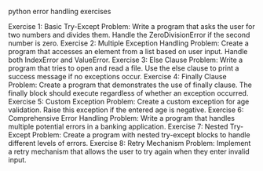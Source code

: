 python error handling exercises 

Exercise 1: Basic Try-Except
Problem: Write a program that asks the user for two numbers and divides them. Handle the
ZeroDivisionError if the second number is zero.
Exercise 2: Multiple Exception Handling
Problem: Create a program that accesses an element from a list based on user input. Handle
both IndexError and ValueError.
Exercise 3: Else Clause
Problem: Write a program that tries to open and read a file. Use the else clause to print a
success message if no exceptions occur.
Exercise 4: Finally Clause
Problem: Create a program that demonstrates the use of finally clause. The finally block should
execute regardless of whether an exception occurred.
Exercise 5: Custom Exception
Problem: Create a custom exception for age validation. Raise this exception if the entered age
is negative.
Exercise 6: Comprehensive Error Handling
Problem: Write a program that handles multiple potential errors in a banking application.
Exercise 7: Nested Try-Except
Problem: Create a program with nested try-except blocks to handle different levels of errors.
Exercise 8: Retry Mechanism
Problem: Implement a retry mechanism that allows the user to try again when they enter invalid
input.
